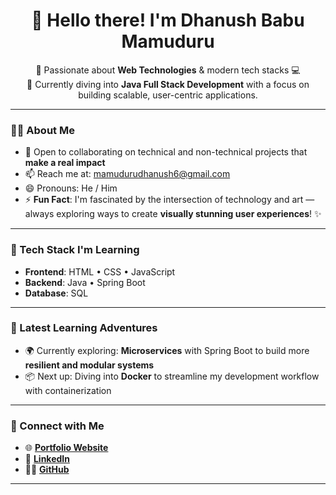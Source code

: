 <h1 align="center">👋 Hello there! I'm Dhanush Babu Mamuduru</h1>

<p align="center">
  👀 Passionate about <strong>Web Technologies</strong> & modern tech stacks 💻 <br>
  🌱 Currently diving into <strong>Java Full Stack Development</strong> with a focus on building scalable, user-centric applications.
</p>

---

### 👨‍💻 About Me
- 🤝 Open to collaborating on technical and non-technical projects that **make a real impact**  
- 📫 Reach me at: [mamudurudhanush6@gmail.com](mailto:mamudurudhanush6@gmail.com)  
- 😄 Pronouns: He / Him  
- ⚡ **Fun Fact**: I'm fascinated by the intersection of technology and art — always exploring ways to create **visually stunning user experiences**! ✨

---

### 🚀 Tech Stack I'm Learning
- **Frontend**: HTML • CSS • JavaScript  
- **Backend**: Java • Spring Boot  
- **Database**: SQL

---

### 🌱 Latest Learning Adventures
- 🌍 Currently exploring: **Microservices** with Spring Boot to build more **resilient and modular systems**  
- 📦 Next up: Diving into **Docker** to streamline my development workflow with containerization

---

### 🔗 Connect with Me
- 🌐 [**Portfolio Website**](https://dhanushbabu.netlify.app/)  
- 💼 [**LinkedIn**](https://www.linkedin.com/in/dhanush-babu-mamuduru-3863a2276)  
- 🧑‍💻 [**GitHub**](https://github.com/dhanush-babu-M)

---

<!---
dhanush-babu-M/dhanush-babu-M is a ✨ special ✨ repository because its `README.md` (this file) appears on your GitHub profile.
--->

